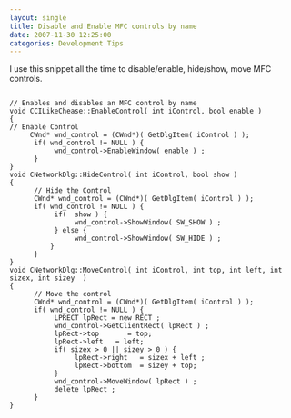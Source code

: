 ```yaml
---
layout: single
title: Disable and Enable MFC controls by name 
date: 2007-11-30 12:25:00
categories: Development Tips
---
```

I use this snippet all the time to disable/enable, hide/show, move MFC controls.

<code>
// Enables and disables an MFC control by name
void CCILikeChease::EnableControl( int iControl, bool enable )
{
// Enable Control
</code><code>     </code><code>CWnd* wnd_control = (CWnd*)( GetDlgItem( iControl ) );
</code><code>     </code><code> if( wnd_control != NULL ) {
</code><code>     </code><code>     </code><code> wnd_control-&gt;EnableWindow( enable ) ;
</code><code>     </code><code> }
}
void CNetworkDlg::HideControl( int iControl, bool show )
{
</code><code>     </code><code> // Hide the Control
</code><code>     </code><code> CWnd* wnd_control = (CWnd*)( GetDlgItem( iControl ) );
</code><code>     </code><code> if( wnd_control != NULL ) {
</code><code>     </code><code>     </code><code> if(  show ) {
</code><code>     </code><code>     </code><code>     </code><code> wnd_control-&gt;ShowWindow( SW_SHOW ) ;
</code><code>     </code><code>     </code><code> } else {
</code><code>     </code><code>     </code><code>     </code><code> wnd_control-&gt;ShowWindow( SW_HIDE ) ;
</code><code>     </code><code>     </code><code>}
</code><code>     </code><code> }
}
void CNetworkDlg::MoveControl( int iControl, int top, int left, int sizex, int sizey  )
{
</code><code>     </code><code> // Move the control
</code><code>     </code><code> CWnd* wnd_control = (CWnd*)( GetDlgItem( iControl ) );
</code><code>     </code><code> if( wnd_control != NULL ) {
</code><code>     </code><code>     </code><code> LPRECT lpRect = new RECT ;
</code><code>     </code><code>     </code><code> wnd_control-&gt;GetClientRect( lpRect ) ;
</code><code>     </code><code> </code><code>     </code><code>lpRect-&gt;top		= top;
</code><code>     </code><code>     </code><code> lpRect-&gt;left	= left;
</code><code>     </code><code>     </code><code> if( sizex &gt; 0 || sizey &gt; 0 ) {
</code><code>     </code><code>     </code><code>     </code><code> lpRect-&gt;right   = sizex + left ;
</code><code>     </code><code>     </code><code>     </code><code> lpRect-&gt;bottom  = sizey + top;
</code><code>     </code><code>     </code><code> }
</code><code>     </code><code>     </code><code> wnd_control-&gt;MoveWindow( lpRect ) ;
</code><code>     </code><code>     </code><code> delete lpRect ;
</code><code>     </code><code> }
}
</code>
